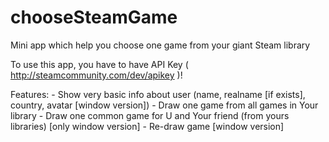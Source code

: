 # chooseSteamGame
Mini app which help you choose one game from your giant Steam library

To use this app, you have to have API Key ( http://steamcommunity.com/dev/apikey )!

Features:
	- Show very basic info about user (name, realname [if exists], country, avatar [window version])
	- Draw one game from all games in Your library
	- Draw one common game for U and Your friend (from yours libraries) [only window version]
	- Re-draw game [window version]
	

